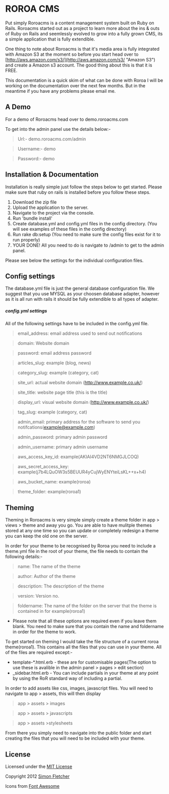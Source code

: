 # ROROA CMS

Put simply Roroacms is a content management system built on Ruby on Rails. Roroacms started out as a project to learn more about the ins & outs of Ruby on Rails and seemlessly evolved to grow into a fully grown CMS, its a simple application that is fully extendible.

One thing to note about Roroacms is that it's media area is fully integrated with Amazon S3 at the moment so before you start head over to [http://aws.amazon.com/s3/](http://aws.amazon.com/s3/ "Amazon S3") and create a Amazon s3 account. The good thing about this is that it is FREE.

This documentation is a quick skim of what can be done with Roroa I will be working on the documentation over the next few months. But in the meantime if you have any problems please email me.

## A Demo

For a demo of Roroacms head over to demo.roroacms.com

To get into the admin panel use the details below:-

> Url:- demo.roroacms.com/admin

> Username:- demo

> Password:- demo

## Installation & Documentation 

Installation is really simple just follow the steps below to get started. Please make sure that ruby on rails is installed before you follow these steps.

1.  Download the zip file
2.  Upload the application to the server.
3.  Navigate to the project via the console.
4.  Run 'bundle install'
5.	Create database.yml and config.yml files in the config directory. (You will see examples of these files in the config directory)
6.	Run rake db:setup (You need to make sure the config files exist for it to run properly)
7.	YOUR DONE! All you need to do is navigate to /admin to get to the admin panel.

Please see below the settings for the individual configuration files.


## Config settings

The database.yml file is just the general database configuration file. We suggest that you use MYSQL as your choosen database adapter, however as it is all run with rails it should be fully extendible to all types of adapter.

##### config.yml settings 

All of the following settings have to be included in the config.yml file.

> email_address: email address used to send out notifications

> domain: Website domain

> password: email address password

> articles_slug: example (blog, news)

> category_slug: example (category, cat)

> site_url: actual website domain (http://www.example.co.uk/)

> site_title: website page title (this is the title)

> display_url: visual website domain (http://www.example.co.uk/)

> tag_slug: example (category, cat)

> admin_email: primary address for the software to send you notifcations(example@example.com)

> admin_password: primary admin password

> admin_username: primary admin username

> aws_access_key_id: example(AKIAI4VD2NT6NMGJLCOQ)

> aws_secret_access_key: example(j7b4LQuOW3s5BEUUR4yCujWyENYteiLsKL++x+h4)

> aws_bucket_name: example(roroa)

> theme_folder: example(roroa1)

## Theming

Theming in Roroacms is very simple simply create a theme folder in app > views > theme and away you go. You are able to have mulitple themes stored at any one time so you can update or completely redesign a theme you can keep the old one on the server. 

In order for your theme to be recognised by Roroa you need to include a theme.yml file in the root of your theme, the file needs to contain the following details:-

> name: The name of the theme

> author: Author of the theme

> description: The description of the theme

> version: Version no.

> foldername: The name of the folder on the server that the theme is contained in for example(roroa1)

* Please note that all these options are required even if you leave them blank. You need to make sure that you contain the name and foldername in order for the theme to work.

To get started on theming I would take the file structure of a current roroa theme(roroa1). This contains all the files that you can use in your theme. All of the files are required except:-

* template-*.html.erb - these are for customisable pages(The option to use these is avalible in the admin panel > pages > edit section)
* _sidebar.html.erb - You can include partials in your theme at any point by using the RoR standard way of including a partial.

In order to add assets like css, images, javascript files. You will need to navigate to app > assets, this will then display 

> app > assets > images

> app > assets > javascripts

> app > assets >stylesheets

From there you simply need to navigate into the public folder and start creating the files that you will need to be included with your theme.

## License

Licensed under the [MIT License](http://creativecommons.org/licenses/MIT/)

Copyright 2012 [Simon Fletcher](https://github.com/fletcher890)

Icons from [Font Awesome](http://fortawesome.github.io/Font-Awesome/)